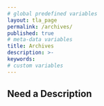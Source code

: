 ```yaml
---
# global predefined variables
layout: tla_page
permalink: /archives/
published: true
# meta-data variables
title: Archives
description: >-
keywords:
# custom variables
---
```

## Need a Description

